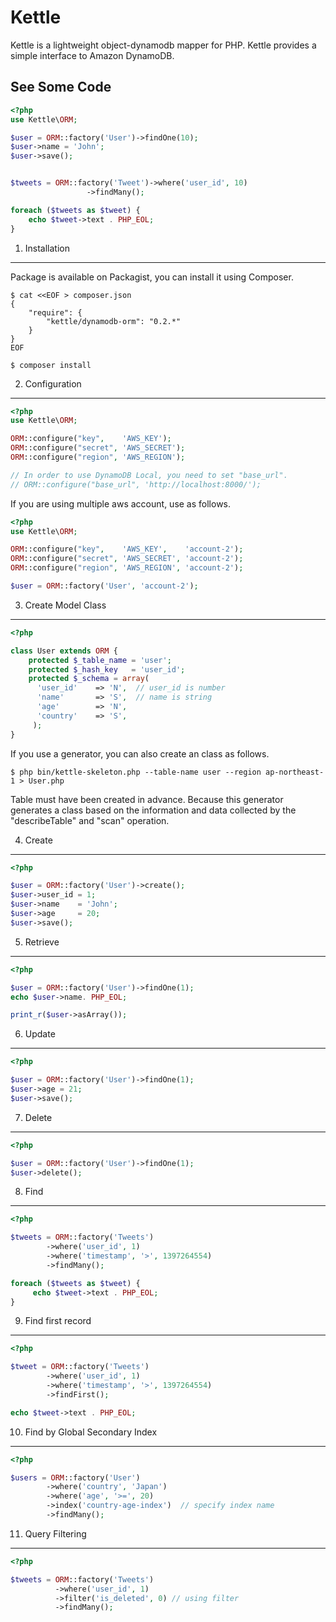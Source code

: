 Kettle
======

Kettle is a lightweight object-dynamodb mapper for PHP.
Kettle provides a simple interface to Amazon DynamoDB.

See Some Code
-------------------

```php
<?php
use Kettle\ORM;

$user = ORM::factory('User')->findOne(10);
$user->name = 'John';
$user->save();


$tweets = ORM::factory('Tweet')->where('user_id', 10)
                 ->findMany();

foreach ($tweets as $tweet) {
    echo $tweet->text . PHP_EOL;
}

```

1. Installation
-------------------

Package is available on Packagist, you can install it using Composer.

```
$ cat <<EOF > composer.json
{
    "require": {
        "kettle/dynamodb-orm": "0.2.*"
    }
}
EOF

$ composer install
```


2. Configuration
-------------------

```php
<?php
use Kettle\ORM;

ORM::configure("key",    'AWS_KEY');
ORM::configure("secret", 'AWS_SECRET');
ORM::configure("region", 'AWS_REGION');

// In order to use DynamoDB Local, you need to set "base_url".
// ORM::configure("base_url", 'http://localhost:8000/');

```

If you are using multiple aws account, use as follows.

```php
<?php
use Kettle\ORM;

ORM::configure("key",    'AWS_KEY',    'account-2');
ORM::configure("secret", 'AWS_SECRET', 'account-2');
ORM::configure("region", 'AWS_REGION', 'account-2');

$user = ORM::factory('User', 'account-2');

```

3. Create Model Class
-------------------

```php
<?php

class User extends ORM {
    protected $_table_name = 'user';
    protected $_hash_key   = 'user_id';
    protected $_schema = array(
      'user_id'    => 'N',  // user_id is number
      'name'       => 'S',  // name is string
      'age'        => 'N',
      'country'    => 'S',
     );
}


```

If you use a generator, you can also create an class as follows.

```
$ php bin/kettle-skeleton.php --table-name user --region ap-northeast-1 > User.php
```

Table must have been created in advance.
Because this generator generates a class based on the information and data collected by the "describeTable" and "scan" operation.

4. Create
-------------------

```php
<?php

$user = ORM::factory('User')->create();
$user->user_id = 1;
$user->name    = 'John';
$user->age     = 20;
$user->save();

```

5. Retrieve
-------------------

```php
<?php

$user = ORM::factory('User')->findOne(1);
echo $user->name. PHP_EOL;

print_r($user->asArray());

```

6. Update
-------------------

```php
<?php

$user = ORM::factory('User')->findOne(1);
$user->age = 21;
$user->save();

```

7. Delete
-------------------

```php
<?php

$user = ORM::factory('User')->findOne(1);
$user->delete();

```


8. Find
-------------------

```php
<?php

$tweets = ORM::factory('Tweets')
        ->where('user_id', 1)
        ->where('timestamp', '>', 1397264554)
        ->findMany();

foreach ($tweets as $tweet) {
     echo $tweet->text . PHP_EOL;
}

```

9. Find first record
-------------------

```php
<?php

$tweet = ORM::factory('Tweets')
        ->where('user_id', 1)
        ->where('timestamp', '>', 1397264554)
        ->findFirst();

echo $tweet->text . PHP_EOL;

```


10. Find by Global Secondary Index
-------------------

```php
<?php

$users = ORM::factory('User')
        ->where('country', 'Japan')
        ->where('age', '>=', 20)
        ->index('country-age-index')  // specify index name
        ->findMany();

```


11. Query Filtering
-------------------

```php
<?php

$tweets = ORM::factory('Tweets')
          ->where('user_id', 1)
          ->filter('is_deleted', 0) // using filter
          ->findMany();

```
